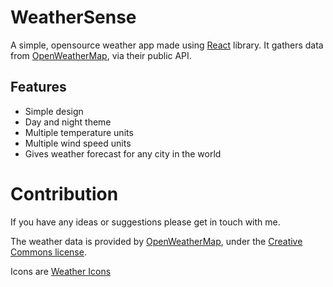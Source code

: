 # WeatherSense

A simple, opensource weather app made using [React](https://reactjs.org/) library. It gathers data from [OpenWeatherMap](https://openweathermap.org/), via their public API.

## Features
* Simple design 
* Day and night theme
* Multiple temperature units
* Multiple wind speed units
* Gives weather forecast for any city in the world

# Contribution
If you have any ideas or suggestions please get in touch with me.

The weather data is provided by [OpenWeatherMap](https://openweathermap.org/), under the <a href='http://creativecommons.org/licenses/by-sa/2.0/'>Creative Commons license</a>.

Icons are <a href='https://erikflowers.github.io/weather-icons/'>Weather Icons</a>
